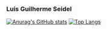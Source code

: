 ### Luis Guilherme Seidel

[![Anurag's GitHub stats](https://github-readme-stats.vercel.app/api?username=luisseidel)](https://github.com/luisseidel/github-readme-stats)
[![Top Langs](https://github-readme-stats.vercel.app/api/top-langs/?username=luisseidel&layout=compact)](https://github.com/luisseidel/github-readme-stats)

